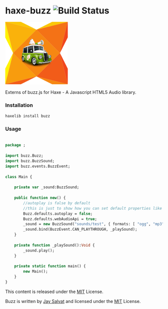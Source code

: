 haxe-buzz ![Build Status](https://travis-ci.org/adireddy/haxe-buzz.svg?branch=master)
=========

![haxe buzz logo](https://raw.githubusercontent.com/adireddy/haxe-buzz/master/logo.png)

Externs of buzz.js for Haxe - A Javascript HTML5 Audio library.

### Installation ###

```haxe
haxelib install buzz
```

### Usage ###

```haxe

package ;

import buzz.Buzz;
import buzz.BuzzSound;
import buzz.events.BuzzEvent;

class Main {

	private var _sound:BuzzSound;

	public function new() {
	    //autoplay is false by default
	    //this is just to show how you can set default properties like autoplay, loop, preload, etc
  		Buzz.defaults.autoplay = false;
  		Buzz.defaults.webAudioApi = true;
  		_sound = new BuzzSound("sounds/test", { formats: [ "ogg", "mp3" ], preload: true });
  		_sound.bind(BuzzEvent.CAN_PLAYTHROUGH, _playSound);
	}
	
	private function _playSound():Void {
      	_sound.play();
  	}

	private static function main() {
		new Main();
	}
}
```

This content is released under the [MIT](http://opensource.org/licenses/MIT) License.

Buzz is written by [Jay Salvat](http://buzz.jaysalvat.com/) and licensed under the [MIT](http://opensource.org/licenses/MIT) License.
